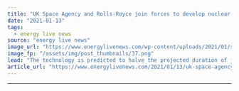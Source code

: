 ```yaml
---
title: "UK Space Agency and Rolls-Royce join forces to develop nuclear-powered spacecraft engine"
date: "2021-01-13"
tags: 
  - energy live news
source: "energy live news"
image_url: "https://www.energylivenews.com/wp-content/uploads/2021/01/s960_rolls_royce_gov_uk-e1610493628182.png"
image_fp: "/assets/img/post_thumbnails/37.png"
lead: "The technology is predicted to halve the projected duration of journeys to Mars to up to four months"
article_url: "https://www.energylivenews.com/2021/01/13/uk-space-agency-and-rolls-royce-join-forces-to-develop-nuclear-powered-spacecraft-engine/"
---
```


---
